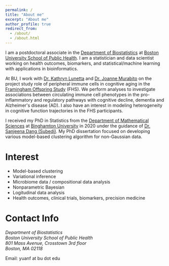 ```yaml
---
permalink: /
title: "About me"
excerpt: "About me"
author_profile: true
redirect_from: 
  - /about/
  - /about.html
---
```


I am a postdoctoral associate in the [Department of Biostatistics](https://www.bu.edu/sph/about/departments/biostatistics/) at [Boston University School of Public Health](https://www.bu.edu/sph/). I am a statistician and data scientist working on health outcomes, biomarkers, and statistical/machine learning with applications in bioinformatics. 

At BU, I work with [Dr. Kathryn Lunetta](https://www.bu.edu/sph/profile/kathryn-lunetta/) and [Dr. Joanne Murabito](https://www.bumc.bu.edu/busm/profile/joanne-murabito/) on the project study role of peripheral immune cells in cognitive aging in the [Framingham Offspring Study](https://framinghamheartstudy.org/) (FHS). We perform analyses to investigate associations between circulating immune cell phenotypes in the pro-inflammatory and regulatory pathways with cognitive decline, dementia and Alzheimer's disease (AD). I also have an interest in modeling heterogeneity in cognitive function trajectories in the FHS participants.

I received my PhD in Statistics from the [Department of Mathematical Sciences](https://www2.math.binghamton.edu/p) at [Binghamton University](https://www.binghamton.edu/) in 2020 under the guidance of [Dr. Sanjeena Dang (Subedi)](https://sites.google.com/view/sanjeena/home?authuser=0). My PhD dissertation focused on developing various model-based clustering algorithm for non-Gaussian data.


# Interest

* Model-based clustering
* Variational inference
* Microbiome data / compositional data analysis
* Nonparametric Bayesian
* Logitudinal data analysis
* Health outcomes, clinical trials, biomarkers, precision medicine


# Contact Info

<address>
  Department of Biostatistics<br /> Boston University School of Public Health<br /> 801 Mass Avenue, Crosstown 3rd floor<br /> Boston, MA 02118
</address>

Email: yuanf at bu dot edu
